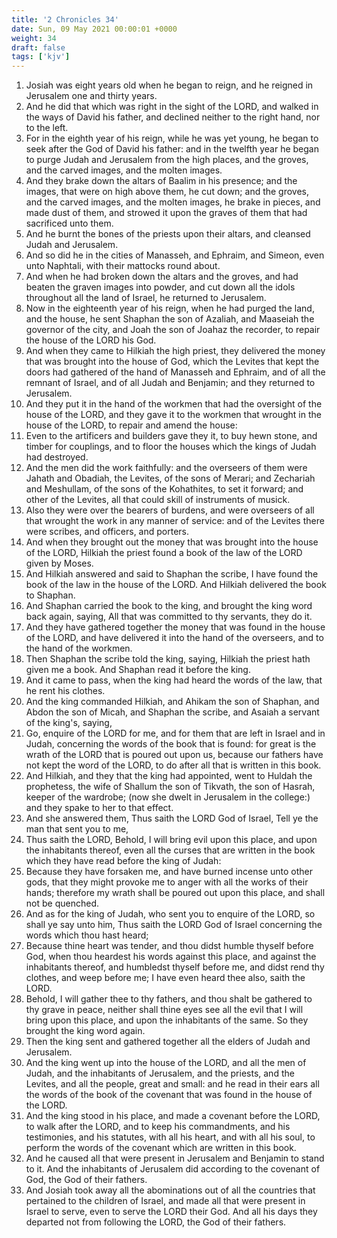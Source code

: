 ```yaml
---
title: '2 Chronicles 34'
date: Sun, 09 May 2021 00:00:01 +0000
weight: 34
draft: false
tags: ['kjv'] 
---
```


1. Josiah was eight years old when he began to reign, and he reigned in Jerusalem one and thirty years.
2. And he did that which was right in the sight of the LORD, and walked in the ways of David his father, and declined neither to the right hand, nor to the left.
3. For in the eighth year of his reign, while he was yet young, he began to seek after the God of David his father: and in the twelfth year he began to purge Judah and Jerusalem from the high places, and the groves, and the carved images, and the molten images.
4. And they brake down the altars of Baalim in his presence; and the images, that were on high above them, he cut down; and the groves, and the carved images, and the molten images, he brake in pieces, and made dust of them, and strowed it upon the graves of them that had sacrificed unto them.
5. And he burnt the bones of the priests upon their altars, and cleansed Judah and Jerusalem.
6. And so did he in the cities of Manasseh, and Ephraim, and Simeon, even unto Naphtali, with their mattocks round about.
7. And when he had broken down the altars and the groves, and had beaten the graven images into powder, and cut down all the idols throughout all the land of Israel, he returned to Jerusalem.
8. Now in the eighteenth year of his reign, when he had purged the land, and the house, he sent Shaphan the son of Azaliah, and Maaseiah the governor of the city, and Joah the son of Joahaz the recorder, to repair the house of the LORD his God.
9. And when they came to Hilkiah the high priest, they delivered the money that was brought into the house of God, which the Levites that kept the doors had gathered of the hand of Manasseh and Ephraim, and of all the remnant of Israel, and of all Judah and Benjamin; and they returned to Jerusalem.
10. And they put it in the hand of the workmen that had the oversight of the house of the LORD, and they gave it to the workmen that wrought in the house of the LORD, to repair and amend the house:
11. Even to the artificers and builders gave they it, to buy hewn stone, and timber for couplings, and to floor the houses which the kings of Judah had destroyed.
12. And the men did the work faithfully: and the overseers of them were Jahath and Obadiah, the Levites, of the sons of Merari; and Zechariah and Meshullam, of the sons of the Kohathites, to set it forward; and other of the Levites, all that could skill of instruments of musick.
13. Also they were over the bearers of burdens, and were overseers of all that wrought the work in any manner of service: and of the Levites there were scribes, and officers, and porters.
14. And when they brought out the money that was brought into the house of the LORD, Hilkiah the priest found a book of the law of the LORD given by Moses.
15. And Hilkiah answered and said to Shaphan the scribe, I have found the book of the law in the house of the LORD. And Hilkiah delivered the book to Shaphan.
16. And Shaphan carried the book to the king, and brought the king word back again, saying, All that was committed to thy servants, they do it.
17. And they have gathered together the money that was found in the house of the LORD, and have delivered it into the hand of the overseers, and to the hand of the workmen.
18. Then Shaphan the scribe told the king, saying, Hilkiah the priest hath given me a book. And Shaphan read it before the king.
19. And it came to pass, when the king had heard the words of the law, that he rent his clothes.
20. And the king commanded Hilkiah, and Ahikam the son of Shaphan, and Abdon the son of Micah, and Shaphan the scribe, and Asaiah a servant of the king's, saying,
21. Go, enquire of the LORD for me, and for them that are left in Israel and in Judah, concerning the words of the book that is found: for great is the wrath of the LORD that is poured out upon us, because our fathers have not kept the word of the LORD, to do after all that is written in this book.
22. And Hilkiah, and they that the king had appointed, went to Huldah the prophetess, the wife of Shallum the son of Tikvath, the son of Hasrah, keeper of the wardrobe; (now she dwelt in Jerusalem in the college:) and they spake to her to that effect.
23. And she answered them, Thus saith the LORD God of Israel, Tell ye the man that sent you to me,
24. Thus saith the LORD, Behold, I will bring evil upon this place, and upon the inhabitants thereof, even all the curses that are written in the book which they have read before the king of Judah:
25. Because they have forsaken me, and have burned incense unto other gods, that they might provoke me to anger with all the works of their hands; therefore my wrath shall be poured out upon this place, and shall not be quenched.
26. And as for the king of Judah, who sent you to enquire of the LORD, so shall ye say unto him, Thus saith the LORD God of Israel concerning the words which thou hast heard;
27. Because thine heart was tender, and thou didst humble thyself before God, when thou heardest his words against this place, and against the inhabitants thereof, and humbledst thyself before me, and didst rend thy clothes, and weep before me; I have even heard thee also, saith the LORD.
28. Behold, I will gather thee to thy fathers, and thou shalt be gathered to thy grave in peace, neither shall thine eyes see all the evil that I will bring upon this place, and upon the inhabitants of the same. So they brought the king word again.
29. Then the king sent and gathered together all the elders of Judah and Jerusalem.
30. And the king went up into the house of the LORD, and all the men of Judah, and the inhabitants of Jerusalem, and the priests, and the Levites, and all the people, great and small: and he read in their ears all the words of the book of the covenant that was found in the house of the LORD.
31. And the king stood in his place, and made a covenant before the LORD, to walk after the LORD, and to keep his commandments, and his testimonies, and his statutes, with all his heart, and with all his soul, to perform the words of the covenant which are written in this book.
32. And he caused all that were present in Jerusalem and Benjamin to stand to it. And the inhabitants of Jerusalem did according to the covenant of God, the God of their fathers.
33. And Josiah took away all the abominations out of all the countries that pertained to the children of Israel, and made all that were present in Israel to serve, even to serve the LORD their God. And all his days they departed not from following the LORD, the God of their fathers.
